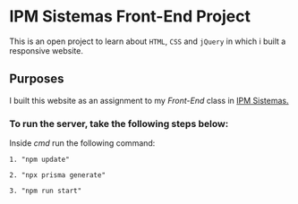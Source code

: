 # IPM Sistemas Front-End Project

This is an open project to learn about `HTML`, `CSS` and `jQuery` in which i built a responsive website.

## Purposes

I built this website as an assignment to my _Front-End_ class in [IPM Sistemas.](https://www.ipm.com.br/)

### To run the server, take the following steps below:

Inside _cmd_ run the following command:

```
1. "npm update"
```

```
2. "npx prisma generate"
```

```
3. "npm run start"
```
